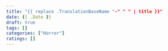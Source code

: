 ```yaml
---
title: "{{ replace .TranslationBaseName "-" " " | title }}"
date: {{ .Date }}
draft: true
tags: []
categories: ["Horror"]
ratings: []
---
```


